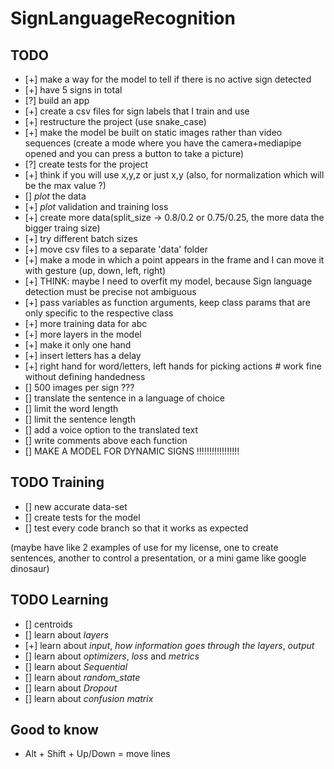 # SignLanguageRecognition

## TODO

- [+] make a way for the model to tell if there is no active sign detected
- [+] have 5 signs in total
- [?] build an app
- [+] create a csv files for sign labels that I train and use
- [+] restructure the project (use snake_case)
- [+] make the model be built on static images rather than video sequences
      (create a mode where you have the camera+mediapipe opened and you can press a button to take a picture)
- [?] create tests for the project
- [+] think if you will use x,y,z or just x,y (also, for normalization which will be the max value ?)
- [] *plot* the data
- [+] *plot* validation and training loss
- [+] create more data(split_size -> 0.8/0.2 or 0.75/0.25, the more data the bigger traing size)
- [+] try different batch sizes
- [+] move csv files to a separate 'data' folder
- [+] make a mode in which a point appears in the frame and I can move it with gesture (up, down, left, right)
- [+] THINK: maybe I need to overfit my model, because Sign language detection must be precise not ambiguous
- [+] pass variables as function arguments, keep class params that are only specific to the respective class
- [+] more training data for abc
- [+] more layers in the model
- [+] make it only one hand
- [+] insert letters has a delay
- [+] right hand for word/letters, left hands for picking actions # work fine without defining handedness
- [] 500 images per sign ???
- [] translate the sentence in a language of choice
- [] limit the word length
- [] limit the sentence length
- [] add a voice option to the translated text
- [] write comments above each function
- [] MAKE A MODEL FOR DYNAMIC SIGNS !!!!!!!!!!!!!!!!!

## TODO Training

- [] new accurate data-set
- [] create tests for the model
- [] test every code branch so that it works as expected

(maybe have like 2 examples of use for my license, one to create sentences, another to control a presentation, or a mini game like google dinosaur)

## TODO Learning

- [] centroids
- [] learn about *layers*
- [+] learn about *input*, *how information goes through the layers*, *output*
- [] learn about *optimizers*, *loss* and *metrics*
- [] learn about *Sequential*
- [] learn about *random_state*
- [] learn about *Dropout*
- [] learn about *confusion matrix*

## Good to know

- Alt + Shift + Up/Down = move lines